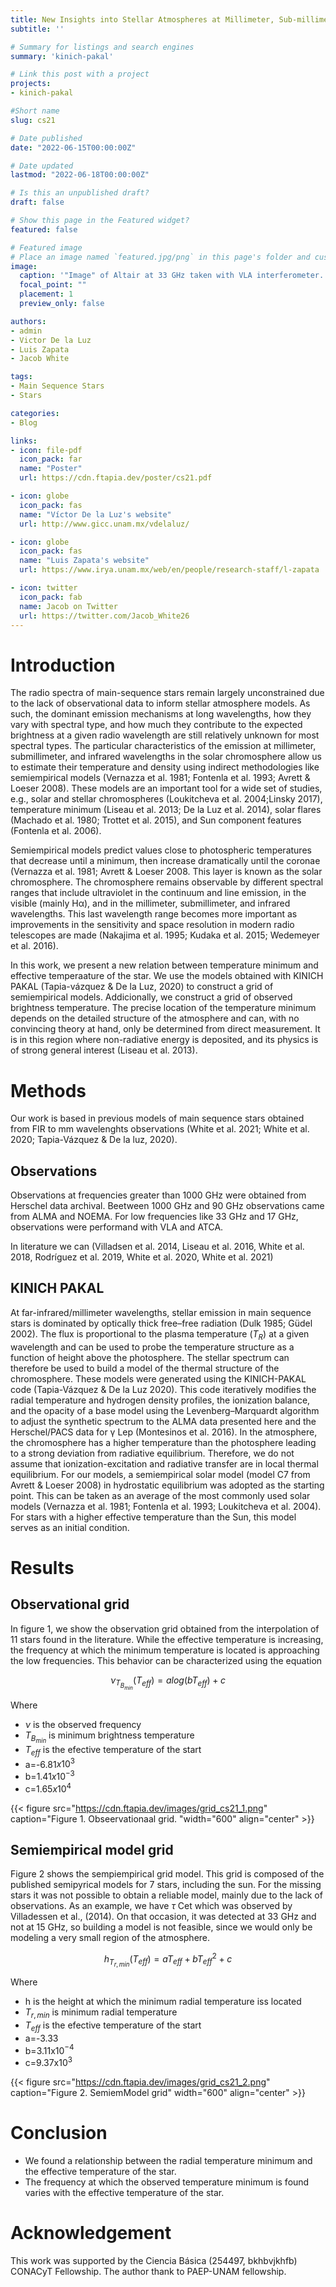 ```yaml
---
title: New Insights into Stellar Atmospheres at Millimeter, Sub-millimeter, and Infrared wavelengths
subtitle: ''

# Summary for listings and search engines
summary: 'kinich-pakal'

# Link this post with a project
projects: 
- kinich-pakal

#Short name
slug: cs21

# Date published
date: "2022-06-15T00:00:00Z"

# Date updated
lastmod: "2022-06-18T00:00:00Z"

# Is this an unpublished draft?
draft: false

# Show this page in the Featured widget?
featured: false

# Featured image
# Place an image named `featured.jpg/png` in this page's folder and customize its options here.
image:
  caption: '"Image" of Altair at 33 GHz taken with VLA interferometer. [(White et al., 2021)](https://lucnix.be/)'
  focal_point: ""
  placement: 1
  preview_only: false

authors:
- admin
- Victor De la Luz
- Luis Zapata
- Jacob White

tags:
- Main Sequence Stars
- Stars

categories:
- Blog

links:
- icon: file-pdf
  icon_pack: far
  name: "Poster"
  url: https://cdn.ftapia.dev/poster/cs21.pdf

- icon: globe
  icon_pack: fas
  name: "Víctor De la Luz's website"
  url: http://www.gicc.unam.mx/vdelaluz/

- icon: globe
  icon_pack: fas
  name: "Luis Zapata's website"
  url: https://www.irya.unam.mx/web/en/people/research-staff/l-zapata

- icon: twitter
  icon_pack: fab
  name: Jacob on Twitter
  url: https://twitter.com/Jacob_White26
---
```


# Introduction

The radio spectra of main-sequence stars remain largely unconstrained due to the lack of observational data to inform stellar atmosphere models. As such, the dominant emission mechanisms at long wavelengths, how they vary with spectral type, and how much they contribute to the expected brightness at a given radio wavelength are still relatively unknown for most spectral types. 
The particular characteristics of the emission at millimeter, submillimeter, and infrared wavelengths in the solar chromosphere allow us to estimate their temperature and density using
indirect methodologies like semiempirical models (Vernazza et al. 1981; Fontenla et al. 1993; Avrett & Loeser 2008). These models are an important tool for a wide set of studies, e.g., solar and stellar chromospheres (Loukitcheva et al. 2004;Linsky 2017), temperature minimum (Liseau et al. 2013; De la Luz et al. 2014), solar flares (Machado et al. 1980; Trottet et al.
2015), and Sun component features (Fontenla et al. 2006).

Semiempirical models predict values close to photospheric temperatures that decrease until a minimum, then increase dramatically until the coronae (Vernazza et al. 1981; Avrett & Loeser 2008. This layer is known as the solar chromosphere. The chromosphere remains observable by different spectral ranges that include ultraviolet in the continuum and line emission, in the visible (mainly Hα), and in the millimeter, submillimeter, and infrared wavelengths.
This last wavelength range becomes more important as improvements in the sensitivity and space resolution in modern radio telescopes are made (Nakajima et al. 1995; Kudaka et al. 2015; Wedemeyer et al. 2016).

In this work, we present a new relation between temperature minimum and effective temperaature of the star. We use the models obtained with KINICH PAKAL (Tapia-vázquez & De la Luz, 2020) to construct a grid of semiempirical models. Addicionally, we construct a grid of observed brightness temperature. The precise location of the temperature minimum depends on the detailed structure of the atmosphere and can, with no convincing theory at hand, only be determined from direct measurement. It is in this region where non-radiative energy is deposited, and its physics is of strong general interest (Liseau et al. 2013).

# Methods

Our work is based in previous models of main sequence stars obtained from FIR to mm wavelenghts observations  (White et al. 2021; White et al. 2020; Tapia-Vázquez &  De la luz, 2020).

## Observations

Observations at frequencies greater than 1000 GHz were obtained from Herschel data archival. Beetween 1000 GHz and 90 GHz observations came from ALMA and NOEMA. For low frequencies like 33 GHz and 17 GHz, observations were performand with VLA and ATCA. 

In literature we can (Villadsen et al. 2014, Liseau et al. 2016, White et al. 2018, Rodríguez et al. 2019, White et al. 2020, White et al. 2021)

## KINICH PAKAL

At far-infrared/millimeter wavelengths, stellar emission in main sequence stars is dominated by optically thick free–free radiation (Dulk 1985; Güdel 2002). The flux is proportional to the plasma temperature ($T_{R}$) at a given wavelength and can be used to probe the temperature structure as a function of height above the photosphere. The stellar spectrum can therefore be used to build a model of the thermal structure of the chromosphere. These models were generated using the KINICH-PAKAL code (Tapia-Vázquez & De la Luz 2020). This code iteratively modifies the radial temperature and hydrogen density profiles, the ionization balance, and the opacity of a base model using the Levenberg–Marquardt algorithm to adjust the synthetic spectrum to the ALMA data presented here and the Herschel/PACS data for γ Lep (Montesinos et al. 2016). In the atmosphere, the chromosphere has a higher temperature than the photosphere leading to a strong deviation from radiative equilibrium. Therefore, we do not assume that ionization-excitation and radiative transfer are in local thermal equilibrium. For our models, a semiempirical solar model (model C7 from Avrett & Loeser 2008) in hydrostatic equilibrium was adopted as the starting point. This can be taken as an average of the most commonly used solar models
(Vernazza et al. 1981; Fontenla et al. 1993; Loukitcheva et al. 2004). For stars with a higher effective temperature than the Sun, this model serves as an initial condition.

# Results

## Observational grid

In figure 1, we show the observation grid obtained from the interpolation of 11 stars found in the literature. While the effective temperature is increasing, the frequency at which the minimum temperature is located is approaching the low frequencies. This behavior can be characterized using the equation 

$$ \begin{equation} \label{eq:obs_grid}
\nu_{T_{B_{min}}}(T_{eff}) = a log(b T_{eff}) + c
\end{equation} $$

Where

* $\nu$ is the observed frequency
* $T_{B_{min}}$ is minimum brightness temperature
* $T_{eff}$ is the efective temperature of the start
* a=-6.81$x10^{3}$
* b=1.41$x10^{-3}$
* c=1.65$x10^{4}$

{{< figure src="https://cdn.ftapia.dev/images/grid_cs21_1.png" caption="Figure 1. Obseervationaal grid. "width="600" align="center" >}}

## Semiempirical model grid

Figure 2 shows the sempiempirical grid model. This grid is composed of the published semipyrical models for 7 stars, including the sun. For the missing stars it was not possible to obtain a reliable model, mainly due to the lack of observations. As an example, we have $\tau$ Cet which was observed by Villadessen et al., (2014). On that occasion, it was detected at 33 GHz and not at 15 GHz, so building a model is not feasible, since we would only be modeling a very small region of the atmosphere.

$$
\begin{equation} \label{eq:minimo}
h_{T_{r,min}}(T_{eff}) = aT_{eff}+ bT_{eff}^2 +c
\end{equation}
$$

Where

* h is the height at which the minimum radial temperature iss located
* $T_{r, min}$ is minimum radial temperature
* $T_{eff}$ is the efective temperature of the start
* a=-3.33
* b=3.11x10$^{-4}$
* c=9.37x10$^3$

{{< figure src="https://cdn.ftapia.dev/images/grid_cs21_2.png" caption="Figure 2. SemiemModel grid" width="600" align="center" >}}


# Conclusion

* We found a relationship between the radial temperature minimum and the effective temperature of the star.
* The frequency at which the observed temperature minimum is found varies with the effective temperature of the star.

# Acknowledgement

This work was supported by the Ciencia Básica (254497, bkhbvjkhfb) CONACyT Fellowship. The author thank to PAEP-UNAM fellowship.
